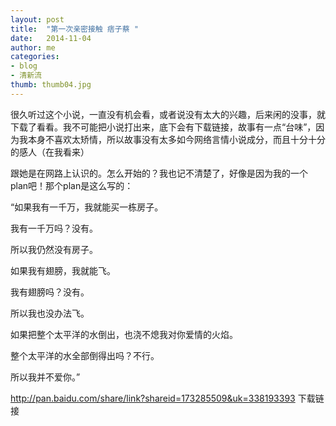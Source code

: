 ```yaml
---
layout: post
title:  "第一次亲密接触 痞子蔡 "
date:   2014-11-04 
author: me
categories: 
- blog
- 清新流
thumb: thumb04.jpg
---
```



很久听过这个小说，一直没有机会看，或者说没有太大的兴趣，后来闲的没事，就下载了看看。我不可能把小说打出来，底下会有下载链接，故事有一点“台味”，因为我本身不喜欢太矫情，所以故事没有太多如今网络言情小说成分，而且十分十分的感人（在我看来）



跟她是在网路上认识的。怎么开始的？我也记不清楚了，好像是因为我的一个plan吧！那个plan是这么写的：

“如果我有一千万，我就能买一栋房子。

我有一千万吗？没有。

所以我仍然没有房子。

如果我有翅膀，我就能飞。

我有翅膀吗？没有。

所以我也没办法飞。

如果把整个太平洋的水倒出，也浇不熄我对你爱情的火焰。

整个太平洋的水全部倒得出吗？不行。

所以我并不爱你。”

http://pan.baidu.com/share/link?shareid=173285509&uk=338193393     下载链接